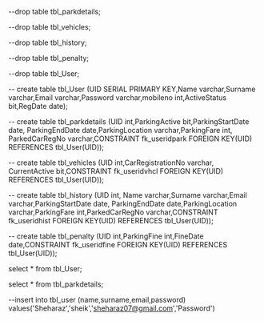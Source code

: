 --drop table tbl_parkdetails;

--drop table tbl_vehicles;

--drop table tbl_history;

--drop table tbl_penalty;

--drop table tbl_User;

-- create table tbl_User (UID SERIAL PRIMARY KEY,Name varchar,Surname varchar,Email varchar,Password varchar,mobileno int,ActiveStatus bit,RegDate date);

-- create table tbl_parkdetails (UID int,ParkingActive bit,ParkingStartDate date, ParkingEndDate date,ParkingLocation varchar,ParkingFare int, ParkedCarRegNo varchar,CONSTRAINT fk_useridpark FOREIGN KEY(UID) REFERENCES tbl_User(UID));

-- create table tbl_vehicles (UID int,CarRegistrationNo varchar, CurrentActive bit,CONSTRAINT fk_useridvhcl FOREIGN KEY(UID) REFERENCES tbl_User(UID));

-- create table tbl_history (UID int, Name varchar,Surname varchar,Email varchar,ParkingStartDate date, ParkingEndDate date,ParkingLocation varchar,ParkingFare int,ParkedCarRegNo varchar,CONSTRAINT fk_useridhist FOREIGN KEY(UID) REFERENCES tbl_User(UID));

-- create table tbl_penalty (UID int,ParkingFine int,FineDate date,CONSTRAINT fk_useridfine FOREIGN KEY(UID) REFERENCES tbl_User(UID));

select * from tbl_User;

select * from tbl_parkdetails;


--insert into tbl_user (name,surname,email,password) values('Sheharaz','sheik','sheharaz07@gmail.com','Password')